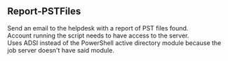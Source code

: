 ## Report-PSTFiles
Send an email to the helpdesk with a report of PST files found.  
Account running the script needs to have access to the server.  
Uses ADSI instead of the PowerShell active directory module because the job server doesn't have said module.
